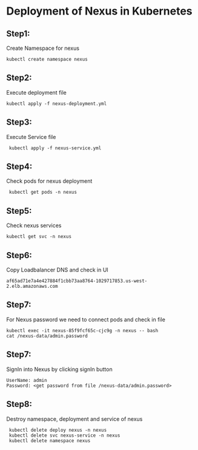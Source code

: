 # Deployment of Nexus in Kubernetes

Step1: 
-----
Create Namespace for nexus

    kubectl create namespace nexus
    
Step2:
-----
Execute deployment file

    kubectl apply -f nexus-deployment.yml
    
Step3:
------
Execute Service file

     kubectl apply -f nexus-service.yml
     
Step4:
------
Check pods for nexus deployment

     kubectl get pods -n nexus
     
Step5:
------
Check nexus services

    kubectl get svc -n nexus
    
Step6:
------
Copy Loadbalancer DNS and check in UI

    af65ad71e7a4e427884f1cbb73aa8764-1029717853.us-west-2.elb.amazonaws.com

Step7:
------
For Nexus password we need to connect pods and check in file

    kubectl exec -it nexus-85f9fcf65c-cjc9g -n nexus -- bash
    cat /nexus-data/admin.password
  
Step7:
------
SignIn into Nexus by clicking signIn button

    UserName: admin
    Password: <get password from file /nexus-data/admin.password>
    
Step8:
------
Destroy namespace, deployment and service of nexus

     kubectl delete deploy nexus -n nexus
     kubectl delete svc nexus-service -n nexus
     kubectl delete namespace nexus
